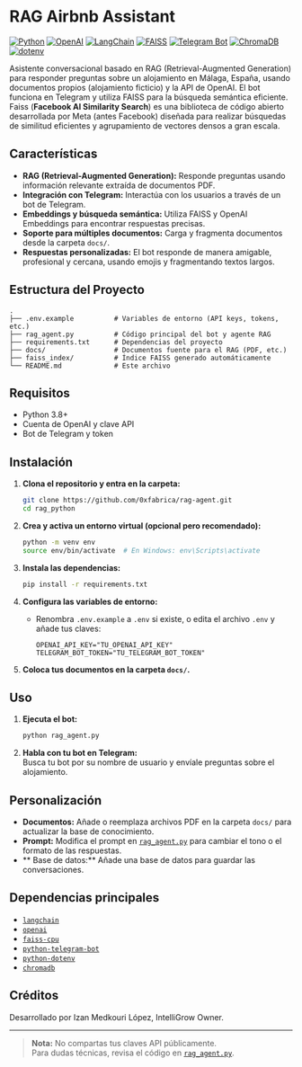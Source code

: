 # RAG Airbnb Assistant

[![Python](https://img.shields.io/badge/Python-3.8%2B-blue?logo=python)](https://www.python.org/)
[![OpenAI](https://img.shields.io/badge/OpenAI-API-10a37f?logo=openai)](https://platform.openai.com/)
[![LangChain](https://img.shields.io/badge/LangChain-Framework-yellow?logo=data:image/svg+xml;base64,PHN2ZyBmaWxsPSIjRkZGIiB2aWV3Qm94PSIwIDAgMzAgMzAiIHdpZHRoPSIxNiIgaGVpZ2h0PSIxNiI+PHJlY3Qgd2lkdGg9IjMwIiBoZWlnaHQ9IjMwIiByeD0iNSIgZmlsbD0iI0ZGRDgwMCIvPjwvc3ZnPg==)](https://python.langchain.com/)
[![FAISS](https://img.shields.io/badge/FAISS-Semantic_Search-009688)](https://github.com/facebookresearch/faiss)
[![Telegram Bot](https://img.shields.io/badge/Telegram-Bot-2CA5E0?logo=telegram)](https://core.telegram.org/bots)
[![ChromaDB](https://img.shields.io/badge/ChromaDB-Vector_DB-4B0082)](https://www.trychroma.com/)
[![dotenv](https://img.shields.io/badge/dotenv-Env_Vars-4EAA25)](https://pypi.org/project/python-dotenv/)


Asistente conversacional basado en RAG (Retrieval-Augmented Generation) para responder preguntas sobre un alojamiento en Málaga, España, usando documentos propios (alojamiento ficticio) y la API de OpenAI. El bot funciona en Telegram y utiliza FAISS para la búsqueda semántica eficiente. Faiss (**Facebook AI Similarity Search**) es una biblioteca de código abierto desarrollada por Meta (antes Facebook) diseñada para realizar búsquedas de similitud eficientes y agrupamiento de vectores densos a gran escala.

## Características

- **RAG (Retrieval-Augmented Generation):** Responde preguntas usando información relevante extraída de documentos PDF.
- **Integración con Telegram:** Interactúa con los usuarios a través de un bot de Telegram.
- **Embeddings y búsqueda semántica:** Utiliza FAISS y OpenAI Embeddings para encontrar respuestas precisas.
- **Soporte para múltiples documentos:** Carga y fragmenta documentos desde la carpeta `docs/`.
- **Respuestas personalizadas:** El bot responde de manera amigable, profesional y cercana, usando emojis y fragmentando textos largos.

## Estructura del Proyecto

```
.
├── .env.example          # Variables de entorno (API keys, tokens, etc.)
├── rag_agent.py          # Código principal del bot y agente RAG
├── requirements.txt      # Dependencias del proyecto
├── docs/                 # Documentos fuente para el RAG (PDF, etc.)
├── faiss_index/          # Índice FAISS generado automáticamente
└── README.md             # Este archivo
```

## Requisitos

- Python 3.8+
- Cuenta de OpenAI y clave API
- Bot de Telegram y token

## Instalación

1. **Clona el repositorio y entra en la carpeta:**
   ```sh
   git clone https://github.com/0xfabrica/rag-agent.git
   cd rag_python
   ```

2. **Crea y activa un entorno virtual (opcional pero recomendado):**
   ```sh
   python -m venv env
   source env/bin/activate  # En Windows: env\Scripts\activate
   ```

3. **Instala las dependencias:**
   ```sh
   pip install -r requirements.txt
   ```

4. **Configura las variables de entorno:**
   - Renombra `.env.example` a `.env` si existe, o edita el archivo `.env` y añade tus claves:
     ```
     OPENAI_API_KEY="TU_OPENAI_API_KEY"
     TELEGRAM_BOT_TOKEN="TU_TELEGRAM_BOT_TOKEN"
     ```

5. **Coloca tus documentos en la carpeta `docs/`.**

## Uso

1. **Ejecuta el bot:**
   ```sh
   python rag_agent.py
   ```

2. **Habla con tu bot en Telegram:**  
   Busca tu bot por su nombre de usuario y envíale preguntas sobre el alojamiento.

## Personalización

- **Documentos:** Añade o reemplaza archivos PDF en la carpeta `docs/` para actualizar la base de conocimiento.
- **Prompt:** Modifica el prompt en [`rag_agent.py`](rag_agent.py) para cambiar el tono o el formato de las respuestas.
- ** Base de datos:** Añade una base de datos para guardar las conversaciones.

## Dependencias principales

- [`langchain`](https://python.langchain.com/)
- [`openai`](https://pypi.org/project/openai/)
- [`faiss-cpu`](https://github.com/facebookresearch/faiss)
- [`python-telegram-bot`](https://python-telegram-bot.org/)
- [`python-dotenv`](https://pypi.org/project/python-dotenv/)
- [`chromadb`](https://www.trychroma.com/)

## Créditos

Desarrollado por Izan Medkouri López, IntelliGrow Owner.

---

> **Nota:** No compartas tus claves API públicamente.  
> Para dudas técnicas, revisa el código en [`rag_agent.py`](rag_agent.py).